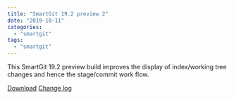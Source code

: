 ```yaml
---
title: "SmartGit 19.2 preview 2"
date: "2019-10-11"
categories: 
  - "smartgit"
tags: 
  - "smartgit"
---
```


This SmartGit 19.2 preview build improves the display of index/working tree changes and hence the stage/commit work flow.

[Download](http://www.syntevo.com/smartgit/preview) [Change log](http://www.syntevo.com/smartgit/changelog-eap.txt)

